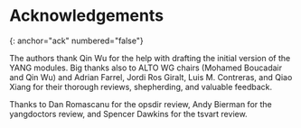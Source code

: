 Acknowledgements
================
{: anchor="ack" numbered="false"}

The authors thank Qin Wu for the help with drafting the initial version of the
YANG modules. Big thanks also to ALTO WG chairs (Mohamed Boucadair and Qin Wu)
and Adrian Farrel, Jordi Ros Giralt, Luis M. Contreras, and Qiao
Xiang for their thorough reviews, shepherding, and valuable feedback.

Thanks to Dan Romascanu for the opsdir review, Andy Bierman for the yangdoctors
review, and Spencer Dawkins for the tsvart review.

